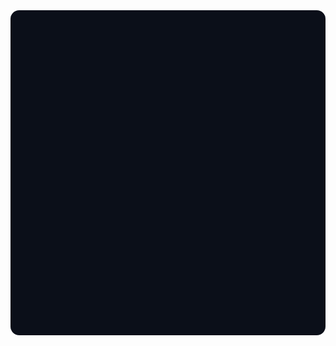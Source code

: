 <!-- Viewer 3D -->
<model-viewer
  src="{{ 'files/models/model1.glb' | relative_url }}"
  camera-controls
  auto-rotate
  shadow-intensity="0.7"
  exposure="1"
  style="width:100%;max-width:1100px;height:520px;background:#0b0f19;border-radius:14px;display:block;margin:1rem auto;">
</model-viewer>
